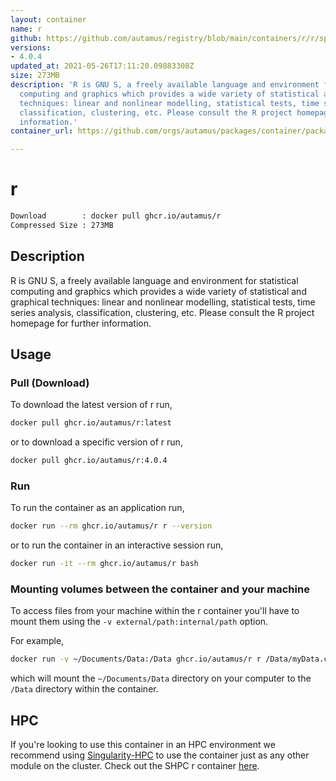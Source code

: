 ```yaml
---
layout: container
name: r
github: https://github.com/autamus/registry/blob/main/containers/r/r/spack.yaml
versions:
- 4.0.4
updated_at: 2021-05-26T17:11:20.09883308Z
size: 273MB
description: 'R is GNU S, a freely available language and environment for statistical
  computing and graphics which provides a wide variety of statistical and graphical
  techniques: linear and nonlinear modelling, statistical tests, time series analysis,
  classification, clustering, etc. Please consult the R project homepage for further
  information.'
container_url: https://github.com/orgs/autamus/packages/container/package/r

---
```

# r
```bash 
Download        : docker pull ghcr.io/autamus/r
Compressed Size : 273MB
```

## Description
R is GNU S, a freely available language and environment for statistical computing and graphics which provides a wide variety of statistical and graphical techniques: linear and nonlinear modelling, statistical tests, time series analysis, classification, clustering, etc. Please consult the R project homepage for further information.

## Usage
### Pull (Download)
To download the latest version of r run,

```bash
docker pull ghcr.io/autamus/r:latest
```

or to download a specific version of r run,

```bash
docker pull ghcr.io/autamus/r:4.0.4
```
### Run
To run the container as an application run,
```bash
docker run --rm ghcr.io/autamus/r r --version
```

or to run the container in an interactive session run,
```bash
docker run -it --rm ghcr.io/autamus/r bash
```

### Mounting volumes between the container and your machine
To access files from your machine within the r container you'll have to mount them using the `-v external/path:internal/path` option.

For example,
```bash
docker run -v ~/Documents/Data:/Data ghcr.io/autamus/r r /Data/myData.csv
```
which will mount the `~/Documents/Data` directory on your computer to the `/Data` directory within the container.

## HPC
If you're looking to use this container in an HPC environment we recommend using [Singularity-HPC](https://singularity-hpc.readthedocs.io) to use the container just as any other module on the cluster. Check out the SHPC r container [here](https://singularityhub.github.io/singularity-hpc/r/ghcr.io-autamus-r/).